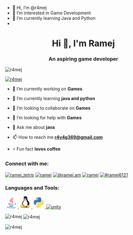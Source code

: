 - 👋 Hi, I’m @r4mej
- 👀 I’m interested in Game Development
- 🌱 I’m currently learning Java and Python
- 
<h1 align="center">Hi 👋, I'm Ramej</h1>
<h3 align="center">An aspiring game developer</h3>

<p align="left"> <img src="https://komarev.com/ghpvc/?username=r4mej&label=Profile%20views&color=0e75b6&style=flat" alt="r4mej" /> </p>

<p align="left"> <a href="https://github.com/ryo-ma/github-profile-trophy"><img src="https://github-profile-trophy.vercel.app/?username=r4mej" alt="r4mej" /></a> </p>

- 🔭 I’m currently working on **Games**

- 🌱 I’m currently learning **java and python**

- 👯 I’m looking to collaborate on **Games**

- 🤝 I’m looking for help with **Games**

- 💬 Ask me about **java**

- 📫 How to reach me **r4v4g369@gmail.com**

- ⚡ Fun fact **loves coffee**

<h3 align="left">Connect with me:</h3>
<p align="left">
<a href="https://twitter.com/ramej_tetris" target="blank"><img align="center" src="https://raw.githubusercontent.com/rahuldkjain/github-profile-readme-generator/master/src/images/icons/Social/twitter.svg" alt="ramej_tetris" height="30" width="40" /></a>
<a href="https://fb.com/ramej" target="blank"><img align="center" src="https://raw.githubusercontent.com/rahuldkjain/github-profile-readme-generator/master/src/images/icons/Social/facebook.svg" alt="ramej" height="30" width="40" /></a>
<a href="https://instagram.com/@ramej.am" target="blank"><img align="center" src="https://raw.githubusercontent.com/rahuldkjain/github-profile-readme-generator/master/src/images/icons/Social/instagram.svg" alt="@ramej.am" height="30" width="40" /></a>
<a href="https://www.youtube.com/c/ramej" target="blank"><img align="center" src="https://raw.githubusercontent.com/rahuldkjain/github-profile-readme-generator/master/src/images/icons/Social/youtube.svg" alt="ramej" height="30" width="40" /></a>
<a href="https://discord.gg/#ramej6121" target="blank"><img align="center" src="https://raw.githubusercontent.com/rahuldkjain/github-profile-readme-generator/master/src/images/icons/Social/discord.svg" alt="#ramej6121" height="30" width="40" /></a>
</p>

<h3 align="left">Languages and Tools:</h3>
<p align="left"> <a href="https://www.java.com" target="_blank" rel="noreferrer"> <img src="https://raw.githubusercontent.com/devicons/devicon/master/icons/java/java-original.svg" alt="java" width="40" height="40"/> </a> <a href="https://www.linux.org/" target="_blank" rel="noreferrer"> <img src="https://raw.githubusercontent.com/devicons/devicon/master/icons/linux/linux-original.svg" alt="linux" width="40" height="40"/> </a> <a href="https://www.python.org" target="_blank" rel="noreferrer"> <img src="https://raw.githubusercontent.com/devicons/devicon/master/icons/python/python-original.svg" alt="python" width="40" height="40"/> </a> <a href="https://unity.com/" target="_blank" rel="noreferrer"> <img src="https://www.vectorlogo.zone/logos/unity3d/unity3d-icon.svg" alt="unity" width="40" height="40"/> </a> </p>

<p><img align="left" src="https://github-readme-stats.vercel.app/api/top-langs?username=r4mej&show_icons=true&locale=en&layout=compact" alt="r4mej" /></p>

<p>&nbsp;<img align="center" src="https://github-readme-stats.vercel.app/api?username=r4mej&show_icons=true&locale=en" alt="r4mej" /></p>

<p><img align="center" src="https://github-readme-streak-stats.herokuapp.com/?user=r4mej&" alt="r4mej" /></p>
